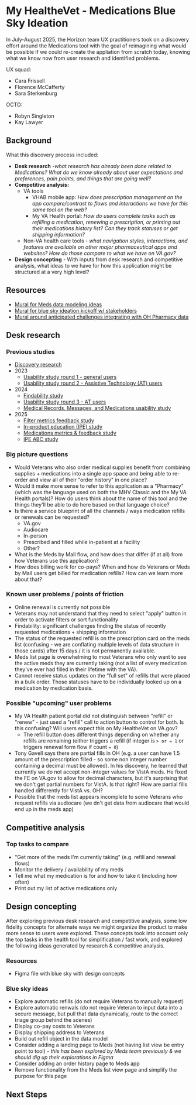 # My HealtheVet - Medications Blue Sky Ideation
In July-August 2025, the Horizon team UX practitioners took on a discovery effort around the Medications tool with the goal of reimagining what would be possible if we could re-create the appliation from scratch today, knowing what we know now from user research and identified problems. 

UX squad: 
* Cara Frissell
* Florence McCafferty
* Sara Sterkenburg

OCTO:
* Robyn Singleton
* Kay Lawyer

## Background
What this discovery process included: 
* **Desk research** -_what research has already been done related to Medications? What do we know already about user expectations and preferences, pain points, and things that are going well?_
* **Competitive analysis:**
  * VA tools
    * VHAB mobile app: _How does prescription management on the app compare/contrast to flows and interactions we have for this same tool on the web?_
    * My VA Health portal: _How do users complete tasks such as refilling a medication, renewing a prescription, or printing out their medications history list? Can they track statuses or get shipping information?_
  * Non-VA health care tools - _what navigation styles, interactions, and features are available on other major pharmaceutical apps and websites? How do those compare to what we have on VA.gov?_
* **Design concepting** - With inputs from desk research and competitive analysis, what ideas to we have for how this application might be structured at a very high level?

## Resources
* [Mural for Meds data modeling ideas](https://app.mural.co/t/departmentofveteransaffairs9999/m/departmentofveteransaffairs9999/1708968755045/4bdbe77c90fbcf529afa0cf7c05342f6357c7997) 
* [Mural for blue sky ideation kickoff w/ stakeholders](https://app.mural.co/t/departmentofveteransaffairs9999/m/departmentofveteransaffairs9999/1752761525013/e0bdc32816c2f619261c47d5e630bff2d145ca44)
* [Mural around anticipated challenges integrating with OH Pharmacy data](https://app.mural.co/t/departmentofveteransaffairs9999/m/departmentofveteransaffairs9999/1744383809110/b47783ed21564905d60e633357a472ec73cdf39b) 

## Desk research 

### Previous studies

* [Discovery research](https://github.com/department-of-veterans-affairs/va.gov-team/tree/master/products/health-care/digital-health-modernization/mhv-to-va.gov/medications/research/Discovery)
* 2023
  * [Usability study round 1 - general users](https://github.com/department-of-veterans-affairs/va.gov-team/tree/master/products/health-care/digital-health-modernization/mhv-to-va.gov/medications/research/2023-07-medications-usability-testing-round1)
  * [Usability study round 2 - Assistive Technology (AT) users](https://github.com/department-of-veterans-affairs/va.gov-team/tree/master/products/health-care/digital-health-modernization/mhv-to-va.gov/medications/research/2023-11-medications-usability-testing-round2-AT)
* 2024
  * [Findability study](https://github.com/department-of-veterans-affairs/va.gov-team/tree/master/products/health-care/digital-health-modernization/mhv-to-va.gov/medications/research/2023-11-medications-usability-testing-round2-AT)
  * [Usability study round 3 - AT users](https://github.com/department-of-veterans-affairs/va.gov-team/tree/master/products/health-care/digital-health-modernization/mhv-to-va.gov/medications/research/2024-05-medications-usability-testing-round3-AT)
  * [Medical Records, Messages, and Medications usability study](https://github.com/department-of-veterans-affairs/va.gov-team/tree/master/products/health-care/digital-health-modernization/mhv-to-va.gov/medical-records/research/2024-11-MR-SM-RX-usability-study)
* 2025
  * [Filter metrics feedback study](https://github.com/department-of-veterans-affairs/va.gov-team/tree/master/products/health-care/digital-health-modernization/mhv-to-va.gov/medications/research/2025-02-filter-metrics-feedback-study)
  * [In-product education (IPE) study](https://github.com/department-of-veterans-affairs/va.gov-team/tree/master/products/health-care/digital-health-modernization/mhv-to-va.gov/medications/research/2025-02-filter-metrics-feedback-study)
  * [Medications metrics & feedback study](https://github.com/department-of-veterans-affairs/va.gov-team/tree/master/products/health-care/digital-health-modernization/mhv-to-va.gov/medications/research/2025-06-IPE-ABC-testing)
  * [IPE ABC study](https://github.com/department-of-veterans-affairs/va.gov-team/tree/master/products/health-care/digital-health-modernization/mhv-to-va.gov/medications/research/2025-06-IPE-ABC-testing) 

### Big picture questions
* Would Veterans who also order medical supplies benefit from combining supplies + medications into a single app space and being able to re-order and view all of their "order history" in one place?
* Would it make more sense to refer to this application as a "Pharmacy" (which was the language used on both the MHV Classic and the My VA Health portals)? How do users think about the name of this tool and the things they'll be able to do here based on that language choice?
* Is there a service blueprint of all the channels / ways medication refills or renewals can be requested?
  * VA.gov
  * Audiocare
  * In-person
  * Prescribed and filled while in-patient at a facility
  * Other? 
* What is the Meds by Mail flow, and how does that differ (if at all) from how Veterans use this application?
* How does billing work for co-pays? When and how do Veterans or Meds by Mail users get billed for medication refills? How can we learn more about that? 

### Known user problems / points of friction
* Online renewal is currently not possible
* Veterans may not understand that they need to select "apply" button in order to activate filters or sort functionality
* Findability: significant challenges finding the status of recently requested medications + shipping information
* The status of the requested refill is on the prescription card on the meds list (confusing - we are conflating multiple levels of data structure in those cards) after 15 days / it is not permanently available.
* Meds list page is overwhelming to most Veterans who only want to see the active meds they are currently taking (not a list of every medication they've ever had filled in their lifetime with the VA).
* Cannot receive status updates on the "full set" of refills that were placed in a bulk order. Those statuses have to be individually looked up on a medication by medication basis. 

### Possible "upcoming" user problems
* My VA Health patient portal did not distinguish between "refill" or "renew" - just used a "refill" call to action button to control for both. Is this confusing? Will users expect this on My HealtheVet on VA.gov?
  * The refill button does different things depending on whether any refills are remaining (either triggers a refill (if integer is `> or = 1` or triggers renewal form flow if count `= 0`)
* Tony Gavell says there are partial fills in OH (e.g. a user can have 1.5 amount of the prescription filled - so some non integer number containing a decimal must be allowed). In his discovery, he learned that currently we do not accept non-integer values for VistA meds. He fixed the FE on VA.gov to allow for decimal characters, but it's surprising that we don't get partial numbers for VistA. Is that right? How are partial fills handled differently for VistA vs. OH?
* Possible that the meds list appears incomplete to some Veterans who request refills via audiocare (we dn't get data from audiocare that would end up in the meds app) 

## Competitive analysis

### Top tasks to compare
* "Get more of the meds I'm currently taking" (e.g. refill and renewal flows)
* Monitor the delivery / availability of my meds
* Tell me what my medication is for and how to take it (including how often)
* Print out my list of active medications only


## Design concepting
After exploring previous desk research and competitive analysis, some low fidelity concepts for alternate ways we might organize the product to make more sense to users were explored. These concepts took into account only the top tasks in the health tool for simplification / fast work, and explored the following ideas generated by research & competitive analysis. 

### Resources
* Figma file with blue sky with design concepts 

### Blue sky ideas
* Explore automatic refills (do not require Veterans to manually request)
* Explore automatic renwals (do not require Veteran to input data into a secure message, but pull that data dynamically, route to the correct triage group behind the scenes)
* Display co-pay costs to Veterans
* Display shipping address to Veterans
* Build out refill object in the data model
* Consider adding a landing page to Meds (not having list view be entry point to tool) - _this has been explored by Meds team previously & we should dig up their explorations in Figma_
* Consider adding an order history page to Meds app
* Remove functionality from the Meds list view page and simplify the purpose for this page

## Next Steps
